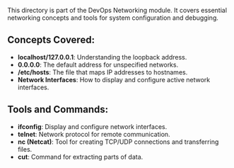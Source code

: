This directory is part of the DevOps Networking module. It covers essential networking concepts and tools for system configuration and debugging.
## Concepts Covered:
- **localhost/127.0.0.1**: Understanding the loopback address.
- **0.0.0.0**: The default address for unspecified networks.
- **/etc/hosts**: The file that maps IP addresses to hostnames.
- **Network Interfaces**: How to display and configure active network interfaces.

## Tools and Commands:
- **ifconfig**: Display and configure network interfaces.
- **telnet**: Network protocol for remote communication.
- **nc (Netcat)**: Tool for creating TCP/UDP connections and transferring files.
- **cut**: Command for extracting parts of data.
